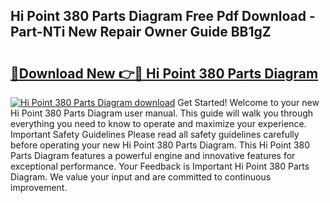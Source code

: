 ## Hi Point 380 Parts Diagram Free Pdf Download - Part-NTi New Repair Owner Guide BB1gZ

# <h2><a href="http://dfk7vt.blite.top/?on=Hi+Point+380+Parts+Diagram">🔗Download New 👉🔴 Hi Point 380 Parts Diagram</a></h2>

[![Hi Point 380 Parts Diagram download](https://i.imgur.com/lujVjoI.png)](http://dfk7vt.blite.top/?on=Hi+Point+380+Parts+Diagram)
Get Started! Welcome to your new Hi Point 380 Parts Diagram user manual. This guide will walk you through everything you need to know to operate and maximize your experience. Important Safety Guidelines Please read all safety guidelines carefully before operating your new Hi Point 380 Parts Diagram. This Hi Point 380 Parts Diagram features a powerful engine and innovative features for exceptional performance. Your Feedback is Important Hi Point 380 Parts Diagram. We value your input and are committed to continuous improvement.
